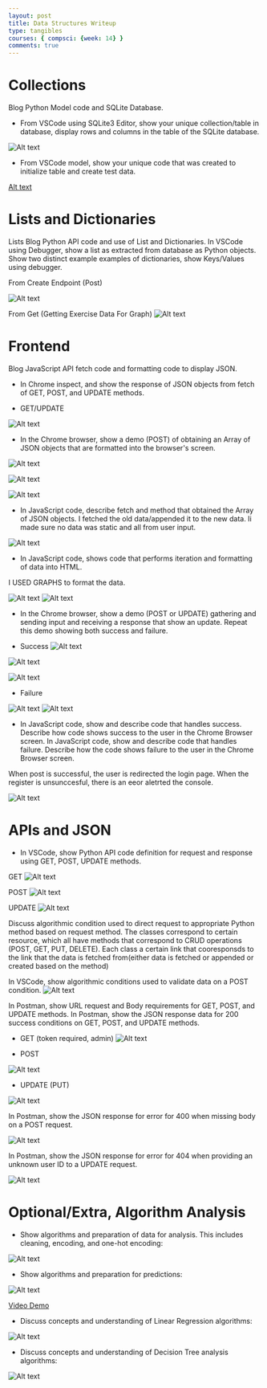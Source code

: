 ```yaml
---
layout: post
title: Data Structures Writeup
type: tangibles
courses: { compsci: {week: 14} }
comments: true
---
```

# Collections

Blog Python Model code and SQLite Database.

- From VSCode using SQLite3 Editor, show your unique collection/table in database, display rows and columns in the table of the SQLite database.

![Alt text](/Nighthawk-Pages/images/table.png)

- From VSCode model, show your unique code that was created to initialize table and create test data.

[Alt text](/Nighthawk-Pages/images/init1.png)

# Lists  and Dictionaries

Lists 
Blog Python API code and use of List and Dictionaries.
In VSCode using Debugger, show a list as extracted from database as Python objects. Show two distinct example examples of dictionaries, show Keys/Values using debugger.

From Create Endpoint (Post)

![Alt text](/Nighthawk-Pages/images/cook.png)


From Get (Getting Exercise Data For Graph)
![Alt text](/Nighthawk-Pages/images/photo.png)


# Frontend

Blog JavaScript API fetch code and formatting code to display JSON.

- In Chrome inspect, and show the response of JSON objects from fetch of GET, POST, and UPDATE methods.

- GET/UPDATE


![Alt text](/Nighthawk-Pages/images/z.png)


- In the Chrome browser, show a demo (POST) of obtaining an Array of JSON objects that are formatted into the browser's screen.


![Alt text](/Nighthawk-Pages/images/r0.png)

![Alt text](/Nighthawk-Pages/images/r.png)

![Alt text](/Nighthawk-Pages/images/r1.png)





- In JavaScript code, describe fetch and method that obtained the Array of JSON objects.
I fetched the old data/appended it to the new data. Ii made sure no data was static and all from user input. 

![Alt text](/Nighthawk-Pages/images/good.png)


- In JavaScript code, shows code that performs iteration and formatting of data into HTML.

I USED GRAPHS to format the data. 


![Alt text](/Nighthawk-Pages/images/g1.png)
![Alt text](/Nighthawk-Pages/images/g2.png)


- In the Chrome browser, show a demo (POST or UPDATE) gathering and sending input and receiving a response that show an update. Repeat this demo showing both success and failure.

- Success
![Alt text](/Nighthawk-Pages/images/r0.png)

![Alt text](/Nighthawk-Pages/images/r.png)

![Alt text](/Nighthawk-Pages/images/r1.png)




- Failure

![Alt text](/Nighthawk-Pages/images/8.png)
![Alt text](/Nighthawk-Pages/images/9.png)


- In JavaScript code, show and describe code that handles success. Describe how code shows success to the user in the Chrome Browser screen.  In JavaScript code, show and describe code that handles failure. Describe how the code shows failure to the user in the Chrome Browser screen.


When post is successful, the user is redirected the login page. When the register is unsunccesful, there is an eeor aletrted the console.

![Alt text](/Nighthawk-Pages/images/fail.png)




# APIs and JSON

- In VSCode, show Python API code definition for request and response using GET, POST, UPDATE methods.


GET
![Alt text](/Nighthawk-Pages/images/g.png)


POST
![Alt text](/Nighthawk-Pages/images/pg.png)


UPDATE
![Alt text](/Nighthawk-Pages/images/p.png)

Discuss algorithmic condition used to direct request to appropriate Python method based on request method.
The classes correspond to certain resource, which all have methods that correspond to CRUD operations (POST, GET, PUT, DELETE). Each class a certain link that cooresponsds to the link that the data is fetched from(either data is fetched or appended or created based on the method)


In VSCode, show algorithmic conditions used to validate data on a POST condition.
![Alt text](/Nighthawk-Pages/images/c.png)


In Postman, show URL request and Body requirements for GET, POST, and UPDATE methods. In Postman, show the JSON response data for 200 success conditions on GET, POST, and UPDATE methods.

- GET (token required, admin)
![Alt text](/Nighthawk-Pages/images/getall.png)

- POST

![Alt text](/Nighthawk-Pages/images/pull.png)

- UPDATE (PUT)

![Alt text](/Nighthawk-Pages/images/put1.png)

In Postman, show the JSON response for error for 400 when missing body on a POST request.

![Alt text](/Nighthawk-Pages/images/post.png)


In Postman, show the JSON response for error for 404 when providing an unknown user ID to a UPDATE request.

![Alt text](/Nighthawk-Pages/images/pu.png)




#  Optional/Extra, Algorithm Analysis

- Show algorithms and preparation of data for analysis. This includes cleaning, encoding, and one-hot encoding:

![Alt text](/Nighthawk-Pages/images/one.png)

- Show algorithms and preparation for predictions:

![Alt text](/Nighthawk-Pages/images/two.png)

[Video Demo](https://drive.google.com/file/d/1nsliqhjIZPXC-70gKHR9Io8FGqWRXN5z/view)


- Discuss concepts and understanding of Linear Regression algorithms:


![Alt text](/Nighthawk-Pages/images/logisticregression.png)

- Discuss concepts and understanding of Decision Tree analysis algorithms:

![Alt text](/Nighthawk-Pages/images/tree.png)



